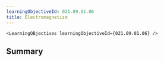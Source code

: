 ```yaml
---
learningObjectiveId: 021.09.01.06
title: Electromagnetism
---
```


```tsx eval
<LearningOBjectives learningObjectiveId={021.09.01.06} />
```

## Summary
